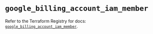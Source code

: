 # `google_billing_account_iam_member`

Refer to the Terraform Registry for docs: [`google_billing_account_iam_member`](https://registry.terraform.io/providers/drfaust92/google/4.16.4/docs/resources/billing_account_iam_member).
